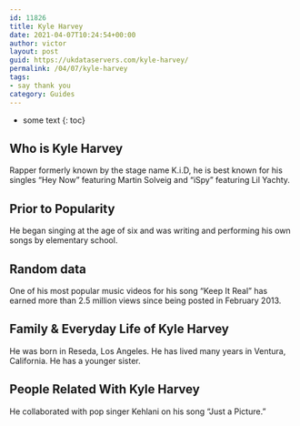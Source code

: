 ```yaml
---
id: 11826
title: Kyle Harvey
date: 2021-04-07T10:24:54+00:00
author: victor
layout: post
guid: https://ukdataservers.com/kyle-harvey/
permalink: /04/07/kyle-harvey
tags:
- say thank you
category: Guides
---
```


* some text
{: toc}


## Who is Kyle Harvey



Rapper formerly known by the stage name K.i.D, he is best known for his singles &#8220;Hey Now&#8221; featuring Martin Solveig and &#8220;iSpy&#8221; featuring Lil Yachty.

                
                
                
## Prior to Popularity



He began singing at the age of six and was writing and performing his own songs by elementary school.

                
                
                
## Random data



One of his most popular music videos for his song &#8220;Keep It Real&#8221; has earned more than 2.5 million views since being posted in February 2013.

                
                
                
## Family & Everyday Life of Kyle Harvey



He was born in Reseda, Los Angeles. He has lived many years in Ventura, California. He has a younger sister.

                
                
                
## People Related With Kyle Harvey



He collaborated with pop singer Kehlani on his song &#8220;Just a Picture.&#8221;

                
              
            
          
          
          